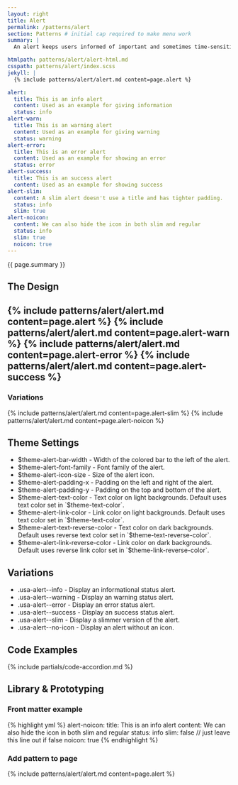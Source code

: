 ```yaml
---
layout: right
title: Alert
permalink: /patterns/alert
section: Patterns # initial cap required to make menu work
summary: |
  An alert keeps users informed of important and sometimes time-sensitive changes.

htmlpath: patterns/alert/alert-html.md
csspath: patterns/alert/index.scss
jekyll: |
  {% include patterns/alert/alert.md content=page.alert %}

alert:
  title: This is an info alert
  content: Used as an example for giving information
  status: info
alert-warn:
  title: This is an warning alert
  content: Used as an example for giving warning
  status: warning
alert-error:
  title: This is an error alert
  content: Used as an example for showing an error
  status: error
alert-success:
  title: This is an success alert
  content: Used as an example for showing success
alert-slim:
  content: A slim alert doesn't use a title and has tighter padding.
  status: info
  slim: true
alert-noicon:
  content: We can also hide the icon in both slim and regular
  status: info
  slim: true
  noicon: true
---
```


{{ page.summary }}

## The Design
{% include patterns/alert/alert.md content=page.alert %}
{% include patterns/alert/alert.md content=page.alert-warn %}
{% include patterns/alert/alert.md content=page.alert-error %}
{% include patterns/alert/alert.md content=page.alert-success %}
---

### Variations
{% include patterns/alert/alert.md content=page.alert-slim %}
{% include patterns/alert/alert.md content=page.alert-noicon %}


## Theme Settings
- $theme-alert-bar-width - Width of the colored bar to the left of the alert.
- $theme-alert-font-family - Font family of the alert.
- $theme-alert-icon-size - Size of the alert icon.
- $theme-alert-padding-x - Padding on the left and right of the alert.
- $theme-alert-padding-y - Padding on the top and bottom of the alert.
- $theme-alert-text-color - Text color on light backgrounds. Default uses text color set in `$theme-text-color`.
- $theme-alert-link-color - Link color on light backgrounds. Default uses text color set in `$theme-text-color`.
- $theme-alert-text-reverse-color - Text color on dark backgrounds. Default uses reverse text color set in `$theme-text-reverse-color`.
- $theme-alert-link-reverse-color  - Link color on dark backgrounds. Default uses reverse link color set in `$theme-link-reverse-color`.
  
## Variations
- .usa-alert--info - Display an informational status alert.
- .usa-alert--warning - Display an warning status alert.
- .usa-alert--error - Display an error status alert.
- .usa-alert--success - Display an success status alert.
- .usa-alert--slim - Display a slimmer version of the alert.
- .usa-alert--no-icon - Display an alert without an icon.

## Code Examples
{% include partials/code-accordion.md %}

## Library & Prototyping

### Front matter example
{% highlight yml %}
alert-noicon:
  title: This is an info alert
  content: We can also hide the icon in both slim and regular
  status: info
  slim: false // just leave this line out if false
  noicon: true
{% endhighlight %}

### Add pattern to page
{% include patterns/alert/alert.md content=page.alert %}